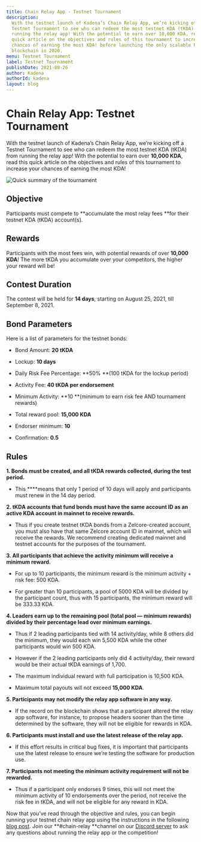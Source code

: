 ```yaml
---
title: Chain Relay App - Testnet Tournament
description:
  With the testnet launch of Kadena’s Chain Relay App, we’re kicking off a
  Testnet Tournament to see who can redeem the most testnet KDA (tKDA) from
  running the relay app! With the potential to earn over 10,000 KDA, read this
  quick article on the objectives and rules of this tournament to increase your
  chances of earning the most KDA! before launching the only scalable POW public
  blockchain in 2020.
menu: Testnet Tournament
label: Testnet Tournament
publishDate: 2021-08-26
author: Kadena
authorId: kadena
layout: blog
---
```


# Chain Relay App: Testnet Tournament

With the testnet launch of Kadena’s Chain Relay App, we’re kicking off a Testnet
Tournament to see who can redeem the most testnet KDA (tKDA) from running the
relay app! With the potential to earn over **10,000 KDA**, read this quick
article on the objectives and rules of this tournament to increase your chances
of earning the most KDA!

![Quick summary of the tournament](/assets/blog/1_D2VMTMoSDCh4tqVUAxkuIw.webp)

## Objective

Participants must compete to **accumulate the most relay fees **for their
testnet KDA (tKDA) account(s).

## Rewards

Participants with the most fees win, with potential rewards of over **10,000
KDA**! The more tKDA you accumulate over your competitors, the higher your
reward will be!

## Contest Duration

The contest will be held for **14 days**, starting on August 25, 2021, till
September 8, 2021.

## Bond Parameters

Here is a list of parameters for the testnet bonds:

- Bond Amount: **20 tKDA**

- Lockup: **10 days**

- Daily Risk Fee Percentage: **50% **(100 tKDA for the lockup period)

- Activity Fee: **40 tKDA per endorsement**

- Minimum Activity: **10 **(minimum to earn risk fee AND tournament rewards)

- Total reward pool: **15,000 KDA**

- Endorser minimum: **10**

- Confirmation: **0.5**

## Rules

**1. Bonds must be created, and all tKDA rewards collected, during the test
period.**

- This \*\*\*\*means that only 1 period of 10 days will apply and participants
  must renew in the 14 day period.

**2. tKDA accounts that fund bonds must have the same account ID as an active
KDA account in mainnet to receive rewards.**

- Thus if you create testnet tKDA bonds from a Zelcore-created account, you must
  also have that same Zelcore account ID in mainnet, which will receive the
  rewards. We recommend creating dedicated mainnet and testnet accounts for the
  purposes of the tournament.

**3. All participants that achieve the activity minimum will receive a minimum
reward.**

- For up to 10 participants, the minimum reward is the minimum activity + risk
  fee: 500 KDA.

- For greater than 10 participants, a pool of 5000 KDA will be divided by the
  participant count, thus with 15 participants, the minimum reward will be
  333.33 KDA.

**4. Leaders earn up to the remaining pool (total pool — minimum rewards)
divided by their percentage lead over minimum earnings.**

- Thus if 2 leading participants tied with 14 activity/day, while 8 others did
  the minimum, they would each win 5,500 KDA while the other participants would
  win 500 KDA.

- However if the 2 leading participants only did 4 activity/day, their reward
  would be their actual tKDA earnings of 1,700.

- The maximum individual reward with full participation is 10,500 KDA.

- Maximum total payouts will not exceed **15,000 KDA**.

**5. Participants may not modify the relay app software in any way.**

- If the record on the blockchain shows that a participant altered the relay app
  software, for instance, to propose headers sooner than the time determined by
  the software, they will not be eligible for rewards in KDA.

**6. Participants must install and use the latest release of the relay app.**

- If this effort results in critical bug fixes, it is important that
  participants use the latest release to ensure we’re testing the software for
  production use.

**7. Participants not meeting the minimum activity requirement will not be
rewarded.**

- Thus if a participant only endorses 9 times, this will not meet the minimum
  activity of 10 endorsements over the period, not receive the risk fee in tKDA,
  and will not be eligible for any reward in KDA.

Now that you’ve read through the objective and rules, you can begin running your
testnet chain relay app using the instructions in the following
[blog post](./getting-started-with-chainweb-relay-app-2021-08-25). Join our
**#chain-relay **channel on our [Discord server](http://discord.io/kadena) to
ask any questions about running the relay app or the competition!
